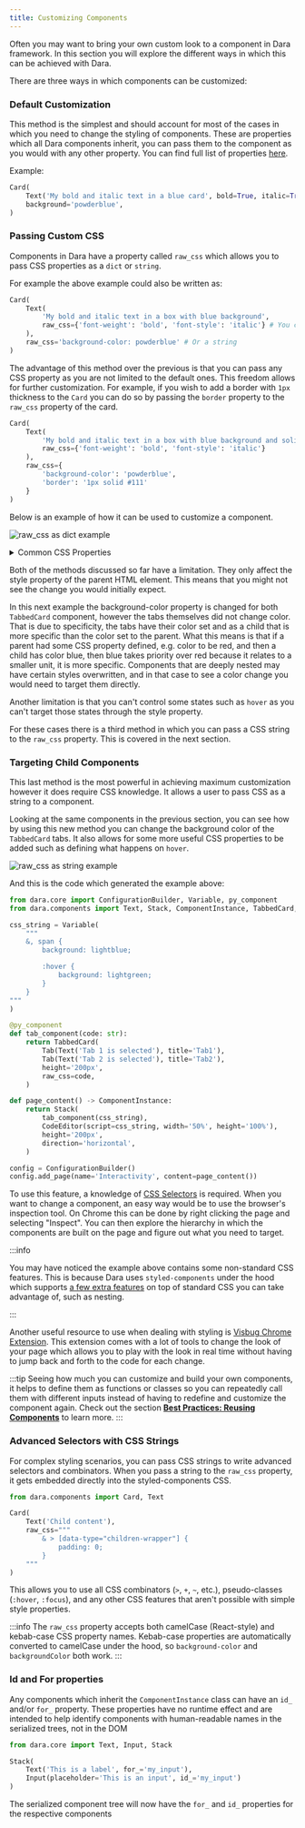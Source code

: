 ```yaml
---
title: Customizing Components
---
```


Often you may want to bring your own custom look to a component in Dara framework. In this section you will explore the different ways in which this can be achieved with Dara.

There are three ways in which components can be customized:

### Default Customization

This method is the simplest and should account for most of the cases in which you need to change the styling of components. These are properties which all Dara components inherit, you can pass them to the component as you would with any other property. You can find full list of properties [here](../../reference/dara/core/definitions/#styledcomponentinstance).

Example:

```python
Card(
    Text('My bold and italic text in a blue card', bold=True, italic=True),
    background='powderblue',
)
```

### Passing Custom CSS

Components in Dara have a property called `raw_css` which allows you to pass CSS properties as a `dict` or `string`.

For example the above example could also be written as:

```python
Card(
    Text(
        'My bold and italic text in a box with blue background',
        raw_css={'font-weight': 'bold', 'font-style': 'italic'} # You can use a dict
    ),
    raw_css='background-color: powderblue' # Or a string
)
```

The advantage of this method over the previous is that you can pass any CSS property as you are not limited to the default ones. This freedom allows for further customization. For example, if you wish to add a border with `1px` thickness to the `Card` you can do so by passing the `border` property to the `raw_css` property of the card.

```python
Card(
    Text(
        'My bold and italic text in a box with blue background and solid border',
        raw_css={'font-weight': 'bold', 'font-style': 'italic'}
    ),
    raw_css={
        'background-color': 'powderblue',
        'border': '1px solid #111'
    }
)
```

Below is an example of how it can be used to customize a component.

![raw_css as dict example](../assets/styling/raw_css_dict.gif)

<details>
<summary> Common CSS Properties</summary>

Below you will see some commonly used CSS Properties. These properties are measured with different units. It is helpful to know that CSS measures length in two different ways.

**Absolute**

Absolute lengths take on a fixed length. Absolute lengths should be in pixel units (`px`).

**Relative**

Relative lengths take on a length relative to another length property. For example, relative units can be relative to the font-size of the element (`em`) or relative to the parent element (`%`).

You can learn more about CSS units [here](https://developer.mozilla.org/en-US/docs/Learn/CSS/Building_blocks/Values_and_units).

<h3> Properties </h3>

<h4> Text Color </h4>

The most common ways to set the `color` property are the following:

1. Hex Values: `{'color': '#000000'}`
2. RGB: `{'color': 'rgb(0, 0, 0)'}`
3. Named colors: `{'color': 'red'}`

<h4> Font Size </h4>

The most common ways to set the `font-size` property are the following:

1. Absolute length: `{'font-size': '24px'}`
2. Relative length: `{'font-size': '1em'}`

<h4> Background Color </h4>

The most common ways to set the `background-color` property are the following:

1. Hex Values: `{'background-color': '#000000'}`
2. RGB: `{'background-color': 'rgb(0, 0, 0)'}`
3. Named colors: `{'background-color': 'red'}`

<h4> Height and Width </h4>

The most common ways to set the `height` and `width` property are the following:

1. Absolute length: `{'height': '300px', 'width': '440px'}`
2. Relative length: `{'height': '90%', 'width': '50%'}`

`height` and `width` can also be set with a percentage of the window width and height with the properties `vh` and `vw` respectively. These also use percentages.

<h4> Border </h4>

The `border-style` property can take many values but below are a few examples:

1. dotted: `{'border-style': 'dotted'}`
2. dashed: `{'border-style': 'dashed'}`
3. solid: `{'border-style': 'solid'}`
4. double: `{'border-style': 'double'}`

The most common ways to set the `border-width` property are the following:

1. Absolute length: `{'border-width': '5px'}`
2. Relative length: `{'border-width': '1rem'}`

The most common ways to set the `border-color` property are the following:

1. Hex Values: `{'border-color': '#000000'}`
2. RGB: `{'border-color': 'rgb(0, 0, 0)'}`
3. Named colors: `{'border-color': 'red'}`

The most common way to set the `border-radius` property is the following:

1. Absolute length: `{'border-radius': '5px'}`

<h4> Padding </h4>

Padding is the transparent space in-between the border and content of an HTML element. Since each element can be thought of as a box, you can set the padding on all four sides of the box.

The `padding-top`, `padding-right`, `padding-bottom`, and `padding-left` properties can take the following types values:

1. Length (px, em, etc.): `{'padding-top': '3px', 'padding-right': '3px', 'padding-bottom': '3px', 'padding-left': '3px'}`
2. Percentage: `{'padding-top': '5%', 'padding-right': '5%', 'padding-bottom': '5%', 'padding-left': '5%'}`

<h4> Margin </h4>

Margin is the transparent space between the border and other HTML elements. Since each element can be thought of as a box, you can set the margin on all four sides of the box.

The `margin-top`, `margin-right`, `margin-bottom`, and `margin-left` properties can take the following types of values:

1. Length (px, em, etc.): `{'margin-top': '3px', 'margin-right': '3px',  'margin-bottom': '3px', 'margin-left': '3px'}`
2. Percentage: `{'margin-top': '5%', 'margin-right': '5%', 'margin-bottom': '5%', 'margin-left': '5%'}`

Border, padding, and margin are all a part of the HTML box model which you can learn more about [here](https://developer.mozilla.org/en-US/docs/Learn/CSS/Building_blocks/The_box_model).

:::tip
Many properties in CSS can use shorthand.

Example 1: `{'margin-top': '3px', 'margin-right': '3px',  'margin-bottom': '3px', 'margin-left': '3px'}` can be specified simply as `{'margin': '3px 3px 3px 3px'}`

Example 2: `{'border-width': '5px', 'border-style': 'dotted', 'border-color': 'red'}` can be specified simply as `{'border': '5px dotted red'}`
:::

This is just a brief overview of some CSS properties. To learn more about CSS, check out the [MDN Web Docs](https://developer.mozilla.org/en-US/docs/Web/CSS#reference).

</details>

Both of the methods discussed so far have a limitation. They only affect the style property of the parent HTML element. This means that you might not see the change you would initially expect.

In this next example the background-color property is changed for both `TabbedCard` component, however the tabs themselves did not change color. That is due to specificity, the tabs have their color set and as a child that is more specific than the color set to the parent. What this means is that if a parent had some CSS property defined, e.g. color to be red, and then a child has color blue, then blue takes priority over red because it relates to a smaller unit, it is more specific. Components that are deeply nested may have certain styles overwritten, and in that case to see a color change you would need to target them directly.

Another limitation is that you can't control some states such as `hover` as you can't target those states through the style property.

For these cases there is a third method in which you can pass a CSS string to the `raw_css` property. This is covered in the next section.

### Targeting Child Components

This last method is the most powerful in achieving maximum customization however it does require CSS knowledge. It allows a user to pass CSS as a string to a component.

Looking at the same components in the previous section, you can see how by using this new method you can change the background color of the `TabbedCard` tabs. It also allows for some more useful CSS properties to be added such as defining what happens on `hover`.

![raw_css as string example](../assets/styling/raw_css_string.gif)

And this is the code which generated the example above:

```python
from dara.core import ConfigurationBuilder, Variable, py_component
from dara.components import Text, Stack, ComponentInstance, TabbedCard, Tab, CodeEditor

css_string = Variable(
    """
    &, span {
        background: lightblue;

        :hover {
            background: lightgreen;
        }
    }
"""
)

@py_component
def tab_component(code: str):
    return TabbedCard(
        Tab(Text('Tab 1 is selected'), title='Tab1'),
        Tab(Text('Tab 2 is selected'), title='Tab2'),
        height='200px',
        raw_css=code,
    )

def page_content() -> ComponentInstance:
    return Stack(
        tab_component(css_string),
        CodeEditor(script=css_string, width='50%', height='100%'),
        height='200px',
        direction='horizontal',
    )

config = ConfigurationBuilder()
config.add_page(name='Interactivity', content=page_content())
```

To use this feature, a knowledge of [CSS Selectors](https://www.w3schools.com/CSSREF/css_selectors.php) is required. When you want to change a component, an easy way would be to use the browser's inspection tool. On Chrome this can be done by right clicking the page and selecting "Inspect".
You can then explore the hierarchy in which the components are built on the page and figure out what you need to target.

:::info

You may have noticed the example above contains some non-standard CSS features. This is because Dara uses `styled-components` under the hood which supports [a few extra features](https://styled-components.com/docs/basics#pseudoelements-pseudoselectors-and-nesting) on top of standard CSS you can take advantage of, such as nesting.

:::

Another useful resource to use when dealing with styling is [Visbug Chrome Extension](https://chrome.google.com/webstore/detail/visbug/cdockenadnadldjbbgcallicgledbeoc?hl=en). This extension comes with a lot of tools to change the look of your page which allows you to play with the look in real time without having to jump back and forth to the code for each change.

:::tip
Seeing how much you can customize and build your own components, it helps to define them as functions or classes so you can repeatedly call them with different inputs instead of having to redefine and customize the component again. Check out the section [**Best Practices: Reusing Components**](../best-practices/reusing-components) to learn more.
:::

### Advanced Selectors with CSS Strings

For complex styling scenarios, you can pass CSS strings to write advanced selectors and combinators. When you pass a string to the `raw_css` property, it gets embedded directly into the styled-components CSS.

```python
from dara.components import Card, Text

Card(
    Text('Child content'),
    raw_css="""
        & > [data-type="children-wrapper"] { 
            padding: 0; 
        }
    """
)
```

This allows you to use all CSS combinators (`>`, `+`, `~`, etc.), pseudo-classes (`:hover`, `:focus`), and any other CSS features that aren't possible with simple style properties.

:::info
The `raw_css` property accepts both camelCase (React-style) and kebab-case CSS property names. Kebab-case properties are automatically converted to camelCase under the hood, so `background-color` and `backgroundColor` both work.
:::

### Id and For properties

Any components which inherit the `ComponentInstance` class can have an `id_` and/or `for_` property. 
These properties have no runtime effect and are intended to help identify components with human-readable names in the serialized trees, not in the DOM

```python
from dara.core import Text, Input, Stack

Stack(
    Text('This is a label', for_='my_input'),
    Input(placeholder='This is an input', id_='my_input')
)
```

The serialized component tree will now have the `for_` and `id_` properties for the respective components